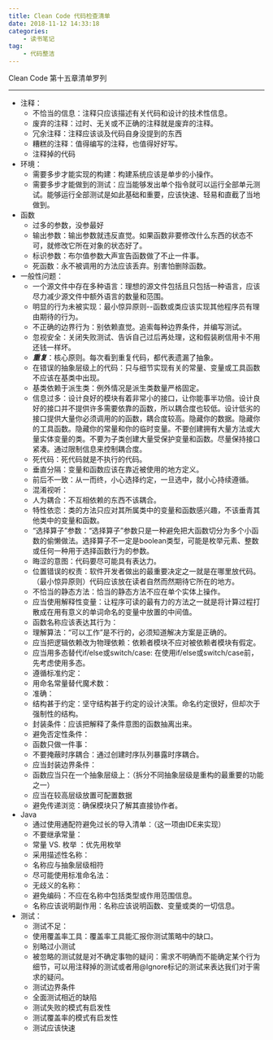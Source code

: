 ```yaml
---
title: Clean Code 代码检查清单
date: 2018-11-12 14:33:18
categories:
    - 读书笔记
tag:
    - 代码整洁
---
```


Clean Code 第十五章清单罗列


<!-- more -->
---
- 注释：
    - 不恰当的信息：注释只应该描述有关代码和设计的技术性信息。
    - 废弃的注释：过时、无关或不正确的注释就是废弃的注释。
    - 冗余注释：注释应该谈及代码自身没提到的东西
    - 糟糕的注释：值得编写的注释，也值得好好写。
    - 注释掉的代码
- 环境：
    - 需要多步才能实现的构建：构建系统应该是单步的小操作。
    - 需要多步才能做到的测试：应当能够发出单个指令就可以运行全部单元测试。能够运行全部测试是如此基础和重要，应该快速、轻易和直截了当地做到。
- 函数
    - 过多的参数，没参最好
    - 输出参数：输出参数就违反直觉。如果函数非要修改什么东西的状态不可，就修改它所在对象的状态好了。
    - 标识参数：布尔值参数大声宣告函数做了不止一件事。
    - 死函数：永不被调用的方法应该丢弃。别害怕删除函数。
- 一般性问题：
    - 一个源文件中存在多种语言：理想的源文件包括且只包括一种语言，应该尽力减少源文件中额外语言的数量和范围。
    - 明显的行为未被实现：最小惊异原则--函数或类应该实现其他程序员有理由期待的行为。
    - 不正确的边界行为：别依赖直觉。追索每种边界条件，并编写测试。
    - 忽视安全：关闭失败测试、告诉自己过后再处理，这和假装刷信用卡不用还钱一样坏。
    - ***重复***：核心原则。每次看到重复代码，都代表遗漏了抽象。
    - 在错误的抽象层级上的代码：只与细节实现有关的常量、变量或工具函数不应该在基类中出现。
    - 基类依赖于派生类：例外情况是派生类数量严格固定。
    - 信息过多：设计良好的模块有着非常小的接口，让你能事半功倍。设计良好的接口并不提供许多需要依靠的函数，所以耦合度也较低。设计低劣的接口提供大量你必须调用的的函数，耦合度较高。隐藏你的数据。隐藏你的工具函数。隐藏你的常量和你的临时变量。不要创建拥有大量方法或大量实体变量的类。不要为子类创建大量受保护变量和函数。尽量保持接口紧凑。通过限制信息来控制耦合度。
    - 死代码：死代码就是不执行的代码。
    - 垂直分隔：变量和函数应该在靠近被使用的地方定义。
    - 前后不一致：从一而终，小心选择约定，一旦选中，就小心持续遵循。
    - 混淆视听：
    - 人为耦合：不互相依赖的东西不该耦合。
    - 特性依恋：类的方法只应对其所属类中的变量和函数感兴趣，不该垂青其他类中的变量和函数。
    - “选择算子”参数：“选择算子”参数只是一种避免把大函数切分为多个小函数的偷懒做法。选择算子不一定是boolean类型，可能是枚举元素、整数或任何一种用于选择函数行为的参数。
    - 晦涩的意图：代码要尽可能具有表达力。
    - 位置错误的权责：软件开发者做出的最重要决定之一就是在哪里放代码。（最小惊异原则）代码应该放在读者自然而然期待它所在的地方。
    - 不恰当的静态方法：恰当的静态方法不应在单个实体上操作。
    - 应当使用解释性变量：让程序可读的最有力的方法之一就是将计算过程打散成在用有意义的单词命名的变量中放置的中间值。
    - 函数名称应该表达其行为：
    - 理解算法：“可以工作”是不行的，必须知道解决方案是正确的。
    - 应当把逻辑依赖改为物理依赖：依赖者模块不应对被依赖者模块有假定。
    - 应当用多态替代if/else或switch/case: 在使用if/else或switch/case前，先考虑使用多态。
    - 遵循标准约定：
    - 用命名常量替代魔术数：
    - 准确：
    - 结构甚于约定：坚守结构甚于约定的设计决策。命名约定很好，但却次于强制性的结构。
    - 封装条件：应该把解释了条件意图的函数抽离出来。
    - 避免否定性条件：
    - 函数只做一件事：
    - 不要掩蔽时序耦合：通过创建时序队列暴露时序耦合。
    - 应当封装边界条件：
    - 函数应当只在一个抽象层级上：（拆分不同抽象层级是重构的最重要的功能之一）
    - 应当在较高层级放置可配置数据
    - 避免传递浏览：确保模块只了解其直接协作者。
- Java
    - 通过使用通配符避免过长的导入清单：（这一项由IDE来实现）
    - 不要继承常量：
    - 常量 VS. 枚举 ：优先用枚举
    - 采用描述性名称：
    - 名称应与抽象层级相符
    - 尽可能使用标准命名法：
    - 无歧义的名称：
    - 避免编码：不应在名称中包括类型或作用范围信息。
    - 名称应该说明副作用：名称应该说明函数、变量或类的一切信息。
- 测试：
    - 测试不足：
    - 使用覆盖率工具：覆盖率工具能汇报你测试策略中的缺口。
    - 别略过小测试
    - 被忽略的测试就是对不确定事物的疑问：需求不明确而不能确定某个行为细节，可以用注释掉的测试或者用@Ignore标记的测试来表达我们对于需求的疑问。
    - 测试边界条件
    - 全面测试相近的缺陷
    - 测试失败的模式有启发性
    - 测试覆盖率的模式有启发性
    - 测试应该快速
